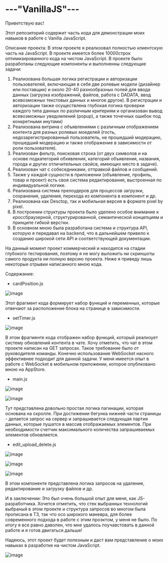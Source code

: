# ---"VanillaJS"---

Приветствую вас!

Этот репозиторий содержит часть кода для демонстрации моих навыков в работе с Vanilla JavaScript.

Описание проекта:
В этом проекте я реализовал полностью клиентскую часть на JavaScript. В проекте имеется более 10000строк оптимизированного кода на чистом JavaScript. 
В проекте было разработаны следующие компоненты и выполненны следующие задачи:
1. Реализована большая логика регистрации и авторизации пользователей, включающая в себя две ролевые модели (дизайнер или поставщик) и около 20-40 разнообразных полей для ввода данных (загрузка изображений, файлов, работа с DADATA, ввод всевозможных текстовых данных и многое другое). В регистрации и авторизации также осуществлена глубокая логика проверки каждого типа данных по различным критериям и организован вывод всевозможных уведомлений (popup), а также точечных ошибок под конкретными инутами)
2. Реализована витрина с объявлениями с различным отображением контента для разных ролевых моеделей (гость, недозарегистрированный пользователь, не прошедший модерацию, прошедший модерацию и также отображение в зависимости от роли пользователя). 
3. Реализован фильтр, поисковая строка (от двух символов и на основе подкатегорий обхявления, категорий объявления, названия, города и других отличительных свойсв, имеющих место в задаче).
4. Реализован чат с собеседниками, отправкой файлов и сообщений. 
5. Также у каждой сущности в приложении (объявление, профиль, товар и проект) есть своя система редактирования, выстроенная по индивидуальной логике.
6. Реализована система прелоудеров для процессов загрузки, сохранения, удаления, перехода из компонента в компонент и др.
7. Реализована как Desctop, так и мобильная версия в формате pixel by pixel.
8. В построении структуры проекта было уделено особое внимание к кроссбраузерной, структурированной, семантической концепциям и принципе гибкой верстки.
9. В основном мною была разработана система и структура API, которую я передавал на backend, что в дальнейшем привело к созданию широкой сети API и соответствующей документации.


На данный момент проект коммерческий и находится на стадии глубокого тестирования, поэтому я не могу выложить ни скриншоты самого продукта ни полную версию проекта.
Ниже я приведу лишь некоторые отрывки написанного мною кода.

Содержание:
- cardPosition.js

![image](https://github.com/user-attachments/assets/5c03ae36-c139-49ff-ad0f-051110eded62)

Этот фрагмент кода формирует набор функций и переменных, которые отвечают за расположение блока на странице в зависимости. 

- setTimer.js

![image](https://github.com/user-attachments/assets/061794d4-a6c2-4543-afd4-d252ed8eb64a)

В этом фрагменте кода отображен набор функций, который реализует систему обновлений контента в чате. Хочу отметить, что чат в этом проекте написан на GET запросах. Такое требование было от руководителя команды. 
Конечно использование WebSocket насного эффективнее подходит для данной задачи. У меня имеется опыт в работе с WebSocket в мобильном приложении, которое  опублковано мною на AppStore.

- main.js

![image](https://github.com/user-attachments/assets/608d36b3-f2f9-4b37-9726-470310fe216d)

![image](https://github.com/user-attachments/assets/f6d86e65-b602-4a3f-ab41-4eb3259e2815)

Тут представлена довольно простая логика пагинации, которая основана на скролле. При достижении бегунка нижней части страницы - делается запрос на сервер и запрашивается следующая партия данных, которые  пушатся в массив отображаемых элементов. При необходимости счетчик максимального количества запрашиваемых элементов обновляется.

- edit_upload_delete.js

![image](https://github.com/user-attachments/assets/4b9e3f27-95ed-42f9-8f87-5c9f87c9c2d2)

![image](https://github.com/user-attachments/assets/e3897268-4e9c-4032-baa7-aebba1e2b59e)

![image](https://github.com/user-attachments/assets/6032bdcf-13a9-4c8d-b84e-ef78e0885230)

В этом компоненте представлена логика запросов на удаление, редактирование и загрузку файлов и др.


И в заключении:
Это был очень большой опыт для меня, как JS-разработчика. Хочется отметить, что стек выбранных технологий выбраный в этом проекте и структура запросов во многом была прописана в ТЗ, так что осо широкого маневра, для более современного подхода в работе с этим проэктом, у меня не было. 
По итогу я все равно даволен, что мне удалось поучавстовать в данной работе и я готов двигаться дальше!

Надеюсь, этот проект будет полезным и даст вам представление о моих навыках в разработке на чистом JavaScript.

![image](https://github.com/Aleksandr-Khokhrin/MyForumApp_react-front/assets/147053338/d1421d97-c486-45f4-b34f-5faede758ca4)

